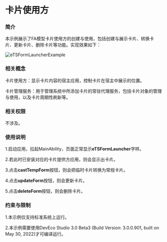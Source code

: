 # 卡片使用方

### 简介

本示例展示了FA模型卡片使用方的创建与使用，包括创建与展示卡片、转换卡片、更新卡片、删除卡片等功能。实现效果如下：

<img src="./screenshots/eTSFormLauncherExample.png" alt="eTSFormLauncherExample"/>

### 相关概念

卡片使用方：显示卡片内容的宿主应用，控制卡片在宿主中展示的位置。

卡片管理服务：用于管理系统中所添加卡片的常驻代理服务，包括卡片对象的管理与使用，以及卡片周期性刷新等。

### 相关权限

不涉及。

### 使用说明

1.启动应用，拉起MainAbility，页面正常显示**eTSFormLauncher**字样。

2.若此时已安装对应的卡片提供方应用，则会显示出卡片。

3.点击**castTempForm**按钮，则会把临时卡片转换为常规卡片。

4.点击**updateForm**按钮，则会更新卡片。

5.点击**deleteForm**按钮，则会删除卡片。

### 约束与限制

1.本示例仅支持标准系统上运行。

2.本示例需要使用DevEco Studio 3.0 Beta3 (Build Version: 3.0.0.901, built on May 30, 2022)才可编译运行。
